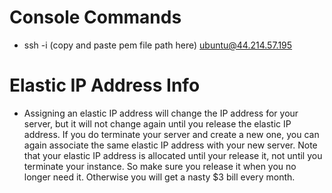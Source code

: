 # Console Commands
- ssh -i (copy and paste pem file path here) ubuntu@44.214.57.195

# Elastic IP Address Info
- Assigning an elastic IP address will change the IP address for your server, but it will not change again until you release the elastic IP address. If you do terminate your server and create a new one, you can again associate the same elastic IP address with your new server. Note that your elastic IP address is allocated until your release it, not until you terminate your instance. So make sure you release it when you no longer need it. Otherwise you will get a nasty $3 bill every month.
